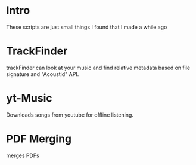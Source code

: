 # Intro
These scripts are just small things I found that I made a while ago

# TrackFinder
trackFinder can look at your music and find relative metadata based on file signature and "Acoustid" API.

# yt-Music
Downloads songs from youtube for offline listening.

# PDF Merging
merges PDFs 